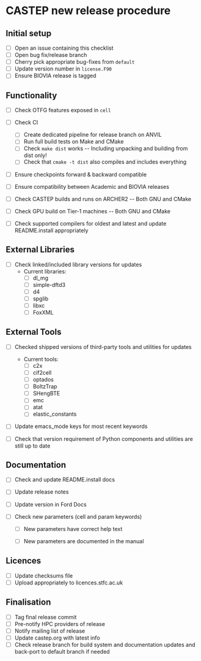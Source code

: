 # CASTEP new release procedure

## Initial setup

- [ ] Open an issue containing this checklist
- [ ] Open bug fix/release branch
- [ ] Cherry pick appropriate bug-fixes from `default`
- [ ] Update version number in `license.F90`
- [ ] Ensure BIOVIA release is tagged

## Functionality

- [ ] Check OTFG features exposed in `cell`
- [ ] Check CI
  - [ ] Create dedicated pipeline for release branch on ANVIL
  - [ ] Run full build tests on Make and CMake
  - [ ] Check `make dist` works -- Including unpacking and building from dist only!
  - [ ] Check that `cmake -t dist` also compiles and includes everything

- [ ] Ensure checkpoints forward & backward compatible
- [ ] Ensure compatibility between Academic and BIOVIA releases

- [ ] Check CASTEP builds and runs on ARCHER2 -- Both GNU and CMake
- [ ] Check GPU build on Tier-1 machines -- Both GNU and CMake

- [ ] Check supported compilers for oldest and latest and update README.install
      appropriately

## External Libraries

- [ ] Check linked/included library versions for updates
  - Current libraries:
    - [ ] dl_mg
    - [ ] simple-dftd3
    - [ ] d4
    - [ ] spglib
    - [ ] libxc
    - [ ] FoxXML

## External Tools

- [ ] Checked shipped versions of third-party tools and utilities for updates
  - Current tools:
    - [ ] c2x
    - [ ] cif2cell
    - [ ] optados
    - [ ] BoltzTrap
    - [ ] SHengBTE
    - [ ] emc
    - [ ] atat
    - [ ] elastic_constants
- [ ] Update emacs_mode keys for most recent keywords

- [ ] Check that version requirement of Python components and utilities are
      still up to date

## Documentation

- [ ] Check and update README.install docs
- [ ] Update release notes
- [ ] Update version in Ford Docs

- [ ] Check new parameters (cell and param keywords)
  - [ ] New parameters have correct help text
  - [ ] New parameters are documented in the manual


## Licences

- [ ] Update checksums file
- [ ] Upload appropriately to licences.stfc.ac.uk

## Finalisation

- [ ] Tag final release commit
- [ ] Pre-notify HPC providers of release
- [ ] Notify mailing list of release
- [ ] Update castep.org with latest info
- [ ] Check release branch for build system and documentation updates
      and back-port to default branch if needed
